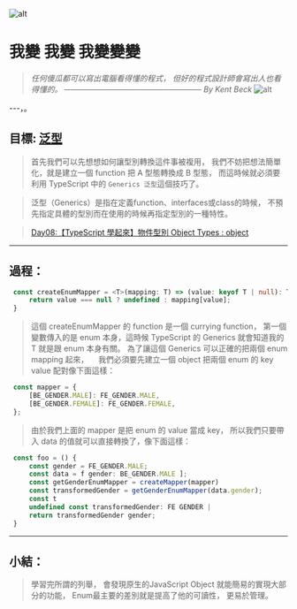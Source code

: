 ![alt](https://)

# 我變 我變 我變變變
> *任何傻瓜都可以寫出電腦看得懂的程式，*
> *但好的程式設計師會寫出人也看得懂的。*
> *───────────────────────── By Kent Beck*
![alt](https://)

---，。

## 目標: [泛型](https://medium.com/onedegree-tech-blog/typescript-%E4%B8%80%E4%BA%9B%E4%BB%A4%E4%BA%BA%E5%8F%88%E6%84%9B%E5%8F%88%E6%81%A8%E7%9A%84%E5%85%A7%E5%AE%B9-type-guard-narrowing-1655a9ae2a4d)
   > 首先我們可以先想想如何讓型別轉換這件事被複用，
   > 我們不妨把想法簡單化，就是建立一個 function 把 A 型態轉換成 B 型態，
   > 而這時候就必須要利用 TypeScript 中的 `Generics 泛型`這個技巧了。

   > 泛型（Generics）是指在定義function、interfaces或class的時候，
   > 不預先指定具體的型別而在使用的時候再指定型別的一種特性。

   > [Day08:【TypeScript 學起來】物件型別 Object Types : object](https://ithelp.ithome.com.tw/articles/10269828)
---

## 過程：
   ```typescript
    const createEnumMapper = <T>(mapping: T) => (value: keyof T | null): T[keyof T] | undefined => {
        return value === null ? undefined : mapping[value];
    }
   ```
   > 這個 createEnumMapper 的 function 是一個 currying function，
   > 第一個變數傳入的是 enum 本身，這時候 TypeScript 的 Generics 就會知道我的 T 就是跟 enum 本身有關。
   > 為了讓這個 Generics 可以正確的把兩個 enum mapping 起來，
   >　我們必須要先建立一個 object 把兩個 enum 的 key value 配對像下面這樣：
   ```typescript
    const mapper = {
        [BE_GENDER.MALE]: FE_GENDER.MALE,
        [BE_GENDER.FEMALE]: FE_GENDER.FEMALE,
    };
   ```
   > 由於我們上面的 mapper 是把 enum 的 value 當成 key，
   > 所以我們只要帶入 data 的值就可以直接轉換了，像下面這樣：
   ```typescript
    const foo = () {
        const gender = FE_GENDER.MALE;
        const data = f gender: BE_GENDER.MALE ];
        const getGenderEnumMapper = createMapper(mapper)
        const transformedGender = getGenderEnumMapper(data.gender);
        const t
        undefined const transformedGender: FE GENDER |
        return transformedGender gender;
    }
   ```

---
## 小結：
   > 學習完所謂的列舉，
   > 會發現原生的JavaScript Object
   > 就能簡易的實現大部分的功能，
   > Enum最主要的差別就是提高了他的可讀性，
   > 更易於管理。
